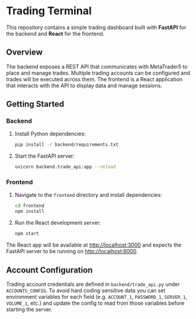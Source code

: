 # Trading Terminal

This repository contains a simple trading dashboard built with **FastAPI** for the backend and **React** for the frontend.

## Overview

The backend exposes a REST API that communicates with MetaTrader5 to place and manage trades. Multiple trading accounts can be configured and trades will be executed across them. The frontend is a React application that interacts with the API to display data and manage sessions.

## Getting Started

### Backend

1. Install Python dependencies:
   ```bash
   pip install -r backend/requirements.txt
   ```

2. Start the FastAPI server:
   ```bash
   uvicorn backend.trade_api:app --reload
   ```

### Frontend

1. Navigate to the `frontend` directory and install dependencies:
   ```bash
   cd frontend
   npm install
   ```

2. Run the React development server:
   ```bash
   npm start
   ```

The React app will be available at [http://localhost:3000](http://localhost:3000) and expects the FastAPI server to be running on [http://localhost:8000](http://localhost:8000).

## Account Configuration

Trading account credentials are defined in `backend/trade_api.py` under `ACCOUNTS_CONFIG`. To avoid hard coding sensitive data you can set environment variables for each field (e.g. `ACCOUNT_1`, `PASSWORD_1`, `SERVER_1`, `VOLUME_1`, etc.) and update the config to read from those variables before starting the server.

